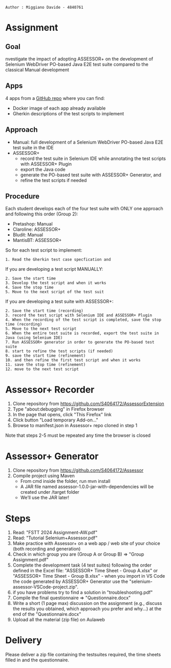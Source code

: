     Author : Miggiano Davide - 4840761

# Assignment

## Goal
nvestigate the impact of adopting ASSESSOR+ on the development of Selenium WebDriver PO-based Java E2E test suite compared to the classical Manual development

## Apps
4 apps from a [GitHub repo](https://github.com/SoftEng-UniGE/BEWT-Specifications) where you can find:
- Docker image of each app already available
- Gherkin descriptions of the test scripts to implement

## Approach
- Manual: full development of a Selenium WebDriver PO-based Java E2E test suite in the IDE
- ASSESSOR+
    - record the test suite in Selenium IDE while annotating the test scripts with ASSESSOR+ Plugin
    - export the Java code
    - generate the PO-based test suite with ASSESSOR+ Generator, and 
    - refine the test scripts if needed

## Procedure
Each student develops each of the four test suite with ONLY one approach and following this order (Group 2): 

- Pretashop: Manual
- Claroline: ASSESSOR+
- Bludit: Manual
- MantisBT: ASSESSOR+

So for each test script to implement:
    
    1. Read the Gherkin test case specfication and

If you are developing a test script MANUALLY:

    2. Save the start time
    3. Develop the test script and when it works
    4. Save the stop time
    5. Move to the next script of the test suit

If you are developing a test suite with ASSESSOR+:

    2. Save the start time (recording)
    3. record the test script with Selenium IDE and ASSESSOR+ Plugin
    4. When the recording of the test script is completed, save the stop time (recording)
    5. Move to the next test script
    6. When the entire test suite is recorded, export the test suite in Java (using Selenium IDE)
    7. Run ASSESSOR+ generator in order to generate the PO-based test suite
    8. start to refine the test scripts (if needed)
    9. save the start time (refinement)
    10. and then refine the first test script and when it works
    11. save the stop time (refinement)
    12. move to the next test script

# Assessor+ Recorder

1. Clone repository from https://github.com/S4064172/AssessorExtension
2. Type "about:debugging" in Firefox browser
3. In the page that opens, click "This Firefox" link
4. Click button "Load temporary Add-on..."  
5. Browse to manifest.json in Assessor+ repo cloned in step 1

Note that steps 2-5 must be repeated any time the browser is closed


# Assessor+ Generator
1. Clone repository from https://github.com/S4064172/Assessor
2. Compile project using Maven
    - From cmd inside the folder, run mvn install
    - A JAR file named assessor-1.0.0-jar-with-dependencies will be created under /target folder
    - We’ll use the JAR later!

# Steps 
1. Read: "FSTT 2024 Assignment-AW.pdf"
2. Read: "Tutorial Selenium+Assessor.pdf"
3. Make practice with Assessor+ on a web app / web site of your choice (both recording and generation)
4. Check in which group you are (Group A or Group B) => "Group Assignment.pdf"
5. Complete the development task (4 test suites) following the order defined in the Excel file: "ASSESSOR+ Time Sheet - Group A.xlsx" or "ASSESSOR+ Time Sheet - Group B.xlsx" - when you import in VS Code the code generated by ASSESSOR+ Generator use the "selenium-assessor-VSCode-project.zip".
6. if you have problems try to find a solution in "troubleshooting.pdf"
7. Compile the final questionnaire => "Questionnaire.docx"
8. Write a short (1 page max) discussion on the assignment (e.g., discuss the results you obtained, which approach you prefer and why...) at the end of the "Questionnaire.docx"
9. Upload all the material (zip file) on Aulaweb

# Delivery
Please deliver a zip file containing the testsuites required, the time sheets filled in and the questionnaire.
